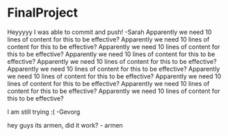 # FinalProject


Heyyyyy
I was able to commit and push! -Sarah
Apparently we need 10 lines of content for this to be effective?
Apparently we need 10 lines of content for this to be effective?
Apparently we need 10 lines of content for this to be effective?
Apparently we need 10 lines of content for this to be effective?
Apparently we need 10 lines of content for this to be effective?
Apparently we need 10 lines of content for this to be effective?
Apparently we need 10 lines of content for this to be effective?
Apparently we need 10 lines of content for this to be effective?
Apparently we need 10 lines of content for this to be effective?
Apparently we need 10 lines of content for this to be effective?

I am still trying :( -Gevorg


hey guys its armen, did it work? - armen 
